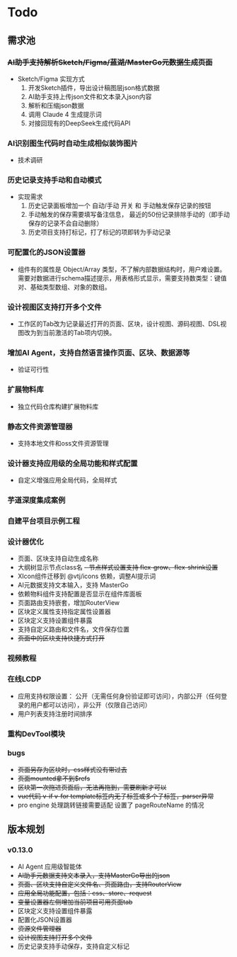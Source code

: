 # Todo

## 需求池

### ~~AI助手支持解析Sketch/Figma/蓝湖/MasterGo元数据生成页面~~

- Sketch/Figma 实现方式
  1. 开发Sketch插件，导出设计稿图层json格式数据
  1. AI助手支持上传json文件和文本录入json内容
  1. 解析和压缩json数据
  1. 调用 Claude 4 生成提示词
  1. 对接回现有的DeepSeek生成代码API

### AI识别图生代码时自动生成相似装饰图片

- 技术调研

### 历史记录支持手动和自动模式

- 实现需求
  1. 历史记录面板增加一个 自动/手动 开关 和 手动触发保存记录的按钮
  1. 手动触发的保存需要填写备注信息， 最近的50份记录排除手动的（即手动保存的记录不会自动删除）
  1. 历史项目支持打标记，打了标记的项即转为手动记录

### 可配置化的JSON设置器

- 组件有的属性是 Object/Array 类型，不了解内部数据结构时，用户难设置。需要对数据进行schema描述提示，用表格形式显示，需要支持数类型：键值对、基础类型数组、对象的数组。

### 设计视图区支持打开多个文件

- 工作区的Tab改为记录最近打开的页面、区块，设计视图、源码视图、DSL视图改为到当前激活的Tab项内切换。

### 增加AI Agent，支持自然语言操作页面、区块、数据源等

- 验证可行性

### 扩展物料库

- 独立代码仓库构建扩展物料库

### 静态文件资源管理器

- 支持本地文件和oss文件资源管理

### 设计器支持应用级的全局功能和样式配置

- 自定义增强应用全局代码，全局样式

### 芋道深度集成案例

### 自建平台项目示例工程

### 设计器优化

- 页面、区块支持自动生成名称
- 大纲树显示节点class名
  ~~- 节点样式设置支持 flex-grow、flex-shrink设置~~
- XIcon组件迁移到 @vtj/icons 依赖，调整AI提示词
- AI元数据支持文本输入，支持 MasterGo
- 依赖物料组件支持配置是否显示在组件库面板
- 页面路由支持嵌套，增加RouterView
- 区块定义属性支持指定属性设置器
- 区块定义支持设置组件暴露
- 支持自定义路由和文件名，文件保存位置
- ~~页面中的区块支持快捷方式打开~~

### 视频教程

### 在线LCDP

- 应用支持权限设置： 公开（无需任何身份验证即可访问），内部公开（任何登录的用户都可以访问），非公开（仅限自己访问）
- 用户列表支持注册时间排序

### 重构DevTool模块

### bugs

- ~~页面另存为区块时，css样式没有带过去~~
- ~~页面mounted拿不到$refs~~
- ~~区块第一次拖进页面后，无法再拖到，需要刷新才可以~~
- ~~vue代码 v-if v-for template标签内无子标签或多个子标签，parser异常~~
- pro engine 处理跳转链接需要适配 设置了 pageRouteName 的情况

## 版本规划

### v0.13.0

- AI Agent 应用级智能体
- ~~AI助手元数据支持文本录入，支持MasterGo导出的json~~
- ~~页面、区块支持自定义文件名、页面路由，支持RouterView~~
- ~~应用全局功能配置，包括：css、store、request~~
- ~~变量设置器左侧增加当前项目可用页面tab~~
- 区块定义支持设置组件暴露
- 配置化JSON设置器
- ~~资源文件管理器~~
- ~~设计视图支持打开多个文件~~
- 历史记录支持手动保存，支持自定义标记
